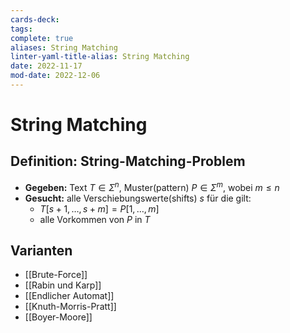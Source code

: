 ```yaml
---
cards-deck: 
tags: 
complete: true
aliases: String Matching
linter-yaml-title-alias: String Matching
date: 2022-11-17
mod-date: 2022-12-06
---
```

# String Matching

## Definition: String-Matching-Problem
- **Gegeben:** Text $T \in \Sigma^n$, Muster(pattern) $P \in \Sigma^m$, wobei $m \leq n$
- **Gesucht:** alle Verschiebungswerte(shifts) $s$ für die gilt:
	- $T[s+1,…,s+m] = P[1,…,m]$
	- alle Vorkommen von $P$ in $T$

## Varianten
- [[Brute-Force]]
- [[Rabin und Karp]]
- [[Endlicher Automat]]
- [[Knuth-Morris-Pratt]]
- [[Boyer-Moore]]

